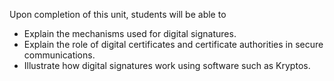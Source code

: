 Upon completion of this unit, students will be able to

- Explain the mechanisms used for digital signatures.
- Explain the role of digital certificates and certificate authorities in secure communications.
- Illustrate how digital signatures work using software such as Kryptos.